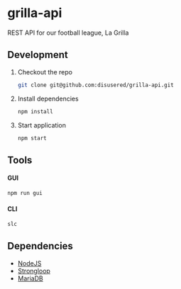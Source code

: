 grilla-api
======
REST API for our football league, La Grilla

## Development
1. Checkout the repo

    ```bash
    git clone git@github.com:disusered/grilla-api.git
    ```

2. Install dependencies

    ```bash
    npm install
    ```

3. Start application

    ```bash
    npm start
    ```

## Tools

#### GUI
```bash
npm run gui
```

#### CLI
```bash
slc
```

## Dependencies
- [NodeJS](http://nodejs.org/)
- [Strongloop](https://strongloop.com/)
- [MariaDB](https://mariadb.org/)
